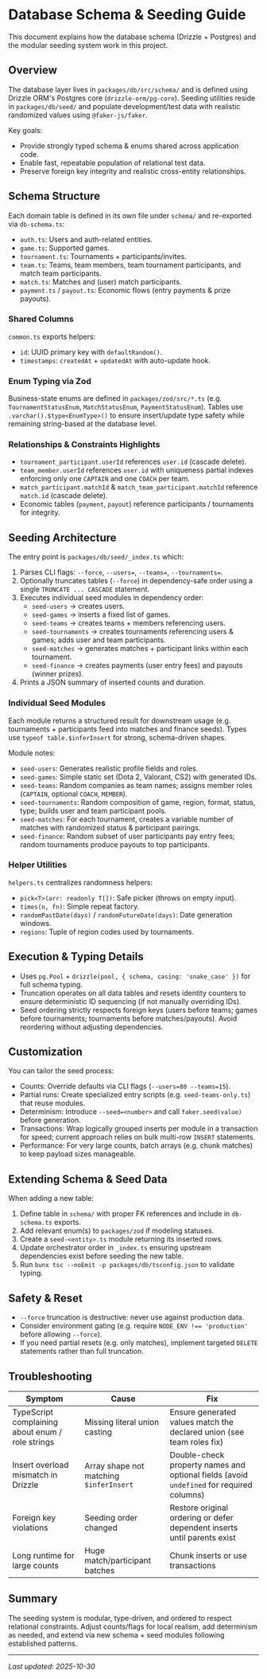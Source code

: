 # Database Schema & Seeding Guide

This document explains how the database schema (Drizzle + Postgres) and the modular seeding
system work in this project.

## Overview

The database layer lives in `packages/db/src/schema/` and is defined using Drizzle ORM's
Postgres core (`drizzle-orm/pg-core`). Seeding utilities reside in `packages/db/seed/` and
populate development/test data with realistic randomized values using `@faker-js/faker`.

Key goals:

- Provide strongly typed schema & enums shared across application code.
- Enable fast, repeatable population of relational test data.
- Preserve foreign key integrity and realistic cross-entity relationships.

## Schema Structure

Each domain table is defined in its own file under `schema/` and re-exported via
`db-schema.ts`:

- `auth.ts`: Users and auth-related entities.
- `game.ts`: Supported games.
- `tournament.ts`: Tournaments + participants/invites.
- `team.ts`: Teams, team members, team tournament participants, and match team participants.
- `match.ts`: Matches and (user) match participants.
- `payment.ts` / `payout.ts`: Economic flows (entry payments & prize payouts).

### Shared Columns

`common.ts` exports helpers:

- `id`: UUID primary key with `defaultRandom()`.
- `timestamps`: `createdAt` + `updatedAt` with auto-update hook.

### Enum Typing via Zod

Business-state enums are defined in `packages/zod/src/*.ts` (e.g. `TournamentStatusEnum`,
`MatchStatusEnum`, `PaymentStatusEnum`). Tables use `.varchar().$type<EnumType>()` to ensure
insert/update type safety while remaining string-based at the database level.

### Relationships & Constraints Highlights

- `tournament_participant.userId` references `user.id` (cascade delete).
- `team_member.userId` references `user.id` with uniqueness partial indexes enforcing only one
  `CAPTAIN` and one `COACH` per team.
- `match_participant.matchId` & `match_team_participant.matchId` reference `match.id` (cascade
  delete).
- Economic tables (`payment`, `payout`) reference participants / tournaments for integrity.

## Seeding Architecture

The entry point is `packages/db/seed/_index.ts` which:

1. Parses CLI flags: `--force`, `--users=`, `--teams=`, `--tournaments=`.
2. Optionally truncates tables (`--force`) in dependency-safe order using a single
   `TRUNCATE ... CASCADE` statement.
3. Executes individual seed modules in dependency order:
   - `seed-users` → creates users.
   - `seed-games` → inserts a fixed list of games.
   - `seed-teams` → creates teams + members referencing users.
   - `seed-tournaments` → creates tournaments referencing users & games; adds user and team
     participants.
   - `seed-matches` → generates matches + participant links within each tournament.
   - `seed-finance` → creates payments (user entry fees) and payouts (winner prizes).
4. Prints a JSON summary of inserted counts and duration.

### Individual Seed Modules

Each module returns a structured result for downstream usage (e.g. tournaments + participants
feed into matches and finance seeds). Types use `typeof table.$inferInsert` for strong,
schema-driven shapes.

Module notes:

- `seed-users`: Generates realistic profile fields and roles.
- `seed-games`: Simple static set (Dota 2, Valorant, CS2) with generated IDs.
- `seed-teams`: Random companies as team names; assigns member roles (`CAPTAIN`, optional
  `COACH`, `MEMBER`).
- `seed-tournaments`: Random composition of game, region, format, status, type; builds user and
  team participant pools.
- `seed-matches`: For each tournament, creates a variable number of matches with randomized
  status & participant pairings.
- `seed-finance`: Random subset of user participants pay entry fees; random tournaments produce
  payouts to top participants.

### Helper Utilities

`helpers.ts` centralizes randomness helpers:

- `pick<T>(arr: readonly T[])`: Safe picker (throws on empty input).
- `times(n, fn)`: Simple repeat factory.
- `randomPastDate(days)` / `randomFutureDate(days)`: Date generation windows.
- `regions`: Tuple of region codes used by tournaments.

## Execution & Typing Details

- Uses `pg.Pool` + `drizzle(pool, { schema, casing: 'snake_case' })` for full schema typing.
- Truncation operates on all data tables and resets identity counters to ensure deterministic
  ID sequencing (if not manually overriding IDs).
- Seed ordering strictly respects foreign keys (users before teams; games before tournaments;
  tournaments before matches/payouts). Avoid reordering without adjusting dependencies.

## Customization

You can tailor the seed process:

- Counts: Override defaults via CLI flags (`--users=80 --teams=15`).
- Partial runs: Create specialized entry scripts (e.g. `seed-teams-only.ts`) that reuse
  modules.
- Determinism: Introduce `--seed=<number>` and call `faker.seed(value)` before generation.
- Transactions: Wrap logically grouped inserts per module in a transaction for speed; current
  approach relies on bulk multi-row `INSERT` statements.
- Performance: For very large counts, batch arrays (e.g. chunk matches) to keep payload sizes
  manageable.

## Extending Schema & Seed Data

When adding a new table:

1. Define table in `schema/` with proper FK references and include in `db-schema.ts` exports.
2. Add relevant enum(s) to `packages/zod` if modeling statuses.
3. Create a `seed-<entity>.ts` module returning its inserted rows.
4. Update orchestrator order in `_index.ts` ensuring upstream dependencies exist before seeding
   the new table.
5. Run `bunx tsc --noEmit -p packages/db/tsconfig.json` to validate typing.

## Safety & Reset

- `--force` truncation is destructive: never use against production data.
- Consider environment gating (e.g. require `NODE_ENV !== 'production'` before allowing
  `--force`).
- If you need partial resets (e.g. only matches), implement targeted `DELETE` statements rather
  than full truncation.

## Troubleshooting

| Symptom                                          | Cause                                   | Fix                                                                                      |
| ------------------------------------------------ | --------------------------------------- | ---------------------------------------------------------------------------------------- |
| TypeScript complaining about enum / role strings | Missing literal union casting           | Ensure generated values match the declared union (see team roles fix)                    |
| Insert overload mismatch in Drizzle              | Array shape not matching `$inferInsert` | Double-check property names and optional fields (avoid `undefined` for required columns) |
| Foreign key violations                           | Seeding order changed                   | Restore original ordering or defer dependent inserts until parents exist                 |
| Long runtime for large counts                    | Huge match/participant batches          | Chunk inserts or use transactions                                                        |

## Summary

The seeding system is modular, type-driven, and ordered to respect relational constraints.
Adjust counts/flags for local realism, add determinism as needed, and extend via new schema +
seed modules following established patterns.

---

_Last updated: 2025-10-30_
